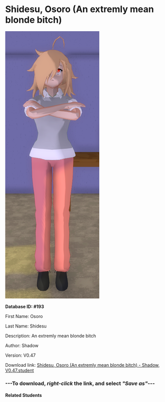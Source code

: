 # Shidesu, Osoro (An extremly mean blonde bitch)

<img src="Files/Shidesu, Osoro (An extremly mean blonde bitch).png" title="Shidesu, Osoro (An extremly mean blonde bitch) - Shadow, V0.47">

**Database ID: #193**

First Name: Osoro

Last Name: Shidesu

Description: An extremly mean blonde bitch

Author: Shadow

Version: V0.47

Download link: <a href="https://raw.githubusercontent.com/Arbiter1223/Daigaku-Gurashi-Custom-Students/master/Students/Files/Shidesu%2C%20Osoro%20(An%20extremly%20mean%20blonde%20bitch)%20-%20Shadow%2C%20V0.47.student">Shidesu, Osoro (An extremly mean blonde bitch) - Shadow, V0.47.student</a>

### ---**To download, _right-click_ the link, and select _"Save as"_**---

#### Related Students

